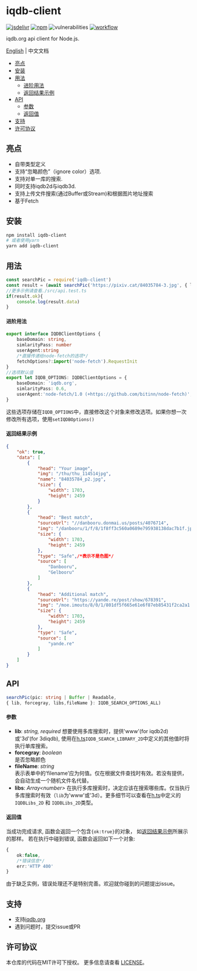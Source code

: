 # iqdb-client
[![jsdelivr](https://data.jsdelivr.com/v1/package/npm/iqdb-client/badge)](https://www.jsdelivr.com/package/npm/iqdb-client) [![npm](https://img.shields.io/npm/dm/iqdb-client?color=red&label=npm%20download)](https://www.npmjs.com/package/iqdb-client) ![vulnerabilities](https://img.shields.io/snyk/vulnerabilities/npm/iqdb-client) [![workflow](https://img.shields.io/github/workflow/status/KotoriK/iqdb-client/Test)](https://github.com/KotoriK/iqdb-client/actions/workflows/test.yml)

iqdb.org api client for Node.js.

 [English](./README.md) | 中文文档
<!-- START doctoc generated TOC please keep comment here to allow auto update -->
<!-- DON'T EDIT THIS SECTION, INSTEAD RE-RUN doctoc TO UPDATE -->

- [亮点](#%E4%BA%AE%E7%82%B9)
- [安装](#%E5%AE%89%E8%A3%85)
- [用法](#%E7%94%A8%E6%B3%95)
    - [进阶用法](#%E8%BF%9B%E9%98%B6%E7%94%A8%E6%B3%95)
    - [返回结果示例](#%E8%BF%94%E5%9B%9E%E7%BB%93%E6%9E%9C%E7%A4%BA%E4%BE%8B)
- [API](#api)
    - [参数](#%E5%8F%82%E6%95%B0)
    - [返回值](#%E8%BF%94%E5%9B%9E%E5%80%BC)
- [支持](#%E6%94%AF%E6%8C%81)
- [许可协议](#%E8%AE%B8%E5%8F%AF%E5%8D%8F%E8%AE%AE)

<!-- END doctoc generated TOC please keep comment here to allow auto update -->

## 亮点
* 自带类型定义
* 支持“忽略颜色”（ignore color）选项.
* 支持对单一库的搜索.
* 同时支持iqdb2d与iqdb3d.
* 支持上传文件搜索(通过Buffer或Stream)和根据图片地址搜索
* 基于Fetch
## 安装
```bash
npm install iqdb-client
# 或者使用yarn
yarn add iqdb-client
```
## 用法
```ts
const searchPic = require('iqdb-client')
const result = (await searchPic('https://pixiv.cat/84035784-3.jpg', { lib: 'www' }))
//更多示例请查看./src/api.test.ts
if(result.ok){
    console.log(result.data)
}

```
#### 进阶用法
```ts
export interface IQDBClientOptions {
    baseDomain: string,
    simlarityPass: number
    userAgent:string
    /*直接传递给node-fetch的选项*/
    fetchOptions?:import('node-fetch').RequestInit
}
//选项默认值
export let IQDB_OPTIONS: IQDBClientOptions = {
    baseDomain: 'iqdb.org',
    simlarityPass: 0.6,
    userAgent:'node-fetch/1.0 (+https://github.com/bitinn/node-fetch)',
}
```
这些选项存储在```IQDB_OPTIONS```中，直接修改这个对象来修改选项。如果你想一次修改所有选项，使用```setIQDBOptions()```

#### 返回结果示例
```json
{
    "ok": true,
    "data": [
        {
            "head": "Your image",
            "img": "/thu/thu_114514jpg",
            "name": "84035784_p2.jpg",
            "size": {
                "width": 1703,
                "height": 2459
            }
        },
        {
            "head": "Best match",
            "sourceUrl": "//danbooru.donmai.us/posts/4076714",
            "img": "/danbooru/1/f/8/1f8ff3c560a0689e795938138dac7b1f.jpg",
            "size": {
                "width": 1703,
                "height": 2459
            },
            "type": "Safe",/*表示不是色图*/
            "source": [
                "Danbooru",
                "Gelbooru"
            ]
        },
        {
            "head": "Additional match",
            "sourceUrl": "https://yande.re/post/show/678391",
            "img": "/moe.imouto/8/0/1/801df5f665e61e6f87eb85431f2ca2a1.jpg",
            "size": {
                "width": 1703,
                "height": 2459
            },
            "type": "Safe",
            "source": [
                "yande.re"
            ]
        }
    ]
}
```
## API
```ts
searchPic(pic: string | Buffer | Readable, 
{ lib, forcegray, libs,fileName }: IQDB_SEARCH_OPTIONS_ALL)
```
#### 参数
* **lib**: *string, required* 
想要使用多库搜索时，提供'www'(for iqdb2d)或'3d'(for 3diqdb),
使用在[h.ts](./src/h.ts)```IQDB_SEARCH_LIBRARY_2D```中定义的其他值时将执行单库搜索。
* **forcegray**: *boolean*  
是否忽略颜色
* **fileName**: *string*  
表示表单中的‘filename’应为何值。仅在根据文件查找时有效。若没有提供，会自动生成一个随机文件名代替。
* **libs**: *Array&lt;number&gt;* 
在执行多库搜索时，决定应该在搜索哪些库。仅当执行多库搜索时有效（```lib```为'www'或'3d）。更多细节可以查看在[h.ts](./src/h.ts)中定义的 ```IQDBLibs_2D``` 和 ```IQDBLibs_2D```类型。
#### 返回值
当成功完成请求, 函数会返回一个包含```{ok:true}```的对象， 如[返回结果示例](#%E8%BF%94%E5%9B%9E%E7%BB%93%E6%9E%9C%E7%A4%BA%E4%BE%8B)所展示的那样。
若在执行中碰到错误, 函数会返回如下一个对象:
```ts
{
    ok:false,
    /*错误信息*/
    err:'HTTP 400'
}
```
由于缺乏实例，错误处理还不是特别完善。欢迎就你碰到的问题提出issue。
## 支持

* 支持[iqdb.org](https://www.iqdb.org/)
* 遇到问题时，提交issue或PR

## 许可协议
本仓库的代码在MIT许可下授权。 更多信息请查看 [LICENSE](./LICENSE)。
